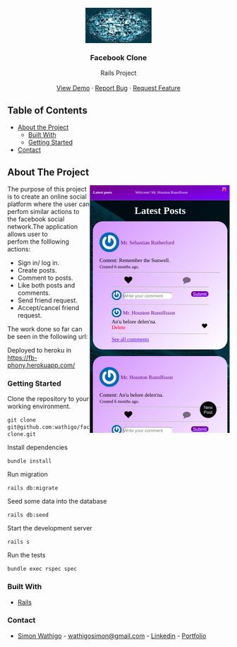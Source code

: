 <p align="center">
  <a href="https://raw.githack.com/wathigo/Restaurant-Page/recipe-page/dist/index.html">
    <img width=150 height=80 align="center" src="docs/images/logo.jpg" alt="Logo">
  </a>

  <h3 align="center">Facebook Clone</h3>

  <p align="center">
    Rails Project
    <br />
    <br />
    <a href="https://librairie.herokuapp.com/">View Demo</a>
    ·
    <a href="https://github.com/wathigo/facebook-clone/issues">Report Bug</a>
    ·
    <a href="https://github.com/wathigo/facebook-clone/issues">Request Feature</a>
  </p>
</p>


<!-- TABLE OF CONTENTS -->
## Table of Contents

* [About the Project](#about-the-project)
  * [Built With](#built-with)
  * [Getting Started](#getting-started)
* [Contact](#Contact)




<!-- ABOUT THE PROJECT -->
## About The Project
<section align="left">
    <img align="right" src="docs/images/minor.png" alt="Logo">
  The purpose of this project is to create an online social </br>
platform where the user can perfom similar actions to </br>
the facebook social network.The application allows user to </br> perfom the folllowing actions:
<ul>
  <li>Sign in/ log in.</li>
  <li>Create posts.</li>
  <li>Comment to posts.</li>
  <li>Like both posts and comments.</li>
  <li>Send friend request.</li>
  <li>Accept/cancel friend request.</li>
</ul>

The work done so far can be seen in the following url:

Deployed to heroku in https://fb-phony.herokuapp.com/
</section>

### Getting Started

Clone the repository to your working environment.

```
git clone git@github.com:wathigo/facebook-clone.git
```
Install dependencies

```
bundle install
```
Run migration

```
rails db:migrate
```

Seed some data into the database

```
rails db:seed
```
Start the development server

```
rails s
```
Run the tests
```
bundle exec rspec spec
```


### Built With
* [Rails](https://rubyonrails.org/)

### Contact
* [Simon Wathigo](https://github.com/wathigo) - wathigosimon@gmail.com - [Linkedin](https://www.linkedin.com/in/simon-wathigo-445370183/) - [Portfolio](https://simon-wathigo.netlify.com/)
